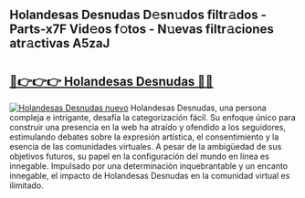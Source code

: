 ## Holandesas Desnudas D𝚎sn𝚞dos filtr𝚊dos - Parts-x7F Vid𝚎os f𝚘tos - N𝚞evas filtr𝚊ciones atr𝚊ctivas A5zaJ

# <h2><a href="http://mb4i3xl.tromn.icu/?c=Holandesas+Desnudas">🔗👉👉👉 Holandesas Desnudas 🔗🔗</a></h2>

[![Holandesas Desnudas nuevo](https://i.imgur.com/pEAQMta.gif)](http://mb4i3xl.tromn.icu/?c=Holandesas+Desnudas)
Holandesas Desnudas, una persona compleja e intrigante, desafía la categorización fácil. Su enfoque único para construir una presencia en la web ha atraído y ofendido a los seguidores, estimulando debates sobre la expresión artística, el consentimiento y la esencia de las comunidades virtuales. A pesar de la ambigüedad de sus objetivos futuros, su papel en la configuración del mundo en línea es innegable. Impulsado por una determinación inquebrantable y un encanto innegable, el impacto de Holandesas Desnudas en la comunidad virtual es ilimitado.
